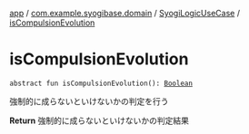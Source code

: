 [app](../../index.md) / [com.example.syogibase.domain](../index.md) / [SyogiLogicUseCase](index.md) / [isCompulsionEvolution](./is-compulsion-evolution.md)

# isCompulsionEvolution

`abstract fun isCompulsionEvolution(): `[`Boolean`](https://kotlinlang.org/api/latest/jvm/stdlib/kotlin/-boolean/index.html)

強制的に成らないといけないかの判定を行う

**Return**
強制的に成らないといけないかの判定結果

